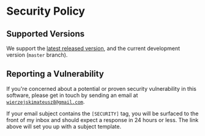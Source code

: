 # Security Policy

## Supported Versions

We support the [latest released version](https://github.com/matu6968/edex-ui/releases/latest), and the current development version (`master` branch).

## Reporting a Vulnerability

If you're concerned about a potential or proven security vulnerability in this software, please get in touch by sending an email at [`wierzejskimateusz8@gmail.com`](mailto:%22Matu%206968%22%20%3Cwierzejskimateusz8%40gmail.com%3E?subject=%5BSECURITY%5D%20eDEX-UI%20vulnerability%20concern&body=(Please%20describe%20what%20code%20you%20think%20is%20vulnerable%2C%20and%20provide%20a%20way%20to%20reproduce%20the%20issue%20if%20possible)).

If your email subject contains the `[SECURITY]` tag, you will be surfaced to the front of my inbox and should expect a response in 24 hours or less. The link above will set you up with a subject template.
